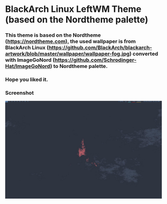# BlackArch Linux LeftWM Theme (based on the Nordtheme palette)
### This theme is based on the Nordtheme (https://nordtheme.com), the used wallpaper is from BlackArch Linux (https://github.com/BlackArch/blackarch-artwork/blob/master/wallpaper/wallpaper-fog.jpg) converted with ImageGoNord (https://github.com/Schrodinger-Hat/ImageGoNord) to Nordtheme palette. 
### Hope you liked it.
### Screenshot 
![alt text](screen.png)
